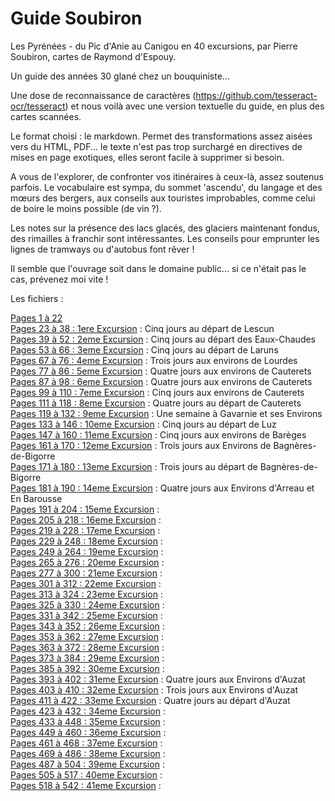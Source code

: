 # Guide Soubiron
Les Pyrénées - du Pic d'Anie au Canigou en 40 excursions, par Pierre Soubiron, cartes de Raymond d'Espouy.

Un guide des années 30 glané chez un bouquiniste...

Une dose de reconnaissance de caractères (https://github.com/tesseract-ocr/tesseract) et nous voilà avec une version textuelle du guide, en plus des cartes scannées. 

Le format choisi : le markdown. Permet des transformations assez aisées vers du HTML, PDF... le texte n'est pas trop surchargé en directives de mises en page exotiques, elles seront facile à supprimer si besoin.

A vous de l'explorer, de confronter vos itinéraires à ceux-là, assez soutenus parfois. Le vocabulaire est sympa, du sommet 'ascendu', du langage et des mœurs des bergers, aux conseils aux touristes improbables, comme celui de boire le moins possible (de vin ?).

Les notes sur la présence des lacs glacés, des glaciers maintenant fondus, des rimailles à franchir sont intéressantes. Les conseils pour emprunter les lignes de tramways ou d'autobus font rêver !

Il semble que l'ouvrage soit dans le domaine public... si ce n'était pas le cas, prévenez moi vite !

Les fichiers :

[Pages 1 à 22](md/guide-soubiron-001-022.md)\
[Pages 23 à 38 : 1ere Excursion](md/guide-soubiron-023-038.md) : Cinq jours au départ de Lescun\
[Pages 39 à 52 : 2eme Excursion](md/guide-soubiron-039-052.md) : Cinq jours au départ des Eaux-Chaudes\
[Pages 53 à 66 : 3eme Excursion](md/guide-soubiron-053-066.md) : Cinq jours au départ de Laruns\
[Pages 67 à 76 : 4eme Excursion](md/guide-soubiron-067-076.md) : Trois jours aux environs de Lourdes\
[Pages 77 à 86 : 5eme Excursion](md/guide-soubiron-077-086.md) : Quatre jours aux environs de Cauterets\
[Pages 87 à 98 : 6eme Excursion](md/guide-soubiron-087-098.md) : Quatre jours aux environs de Cauterets\
[Pages 99 à 110 : 7eme Excursion](md/guide-soubiron-099-110.md) : Cinq jours aux environs de Cauterets\
[Pages 111 à 118 : 8eme Excursion](md/guide-soubiron-111-118.md) : Quatre jours au départ de Cauterets\
[Pages 119 à 132 : 9eme Excursion](md/guide-soubiron-119-132.md) : Une semaine à Gavarnie et ses Environs\
[Pages 133 à 146 : 10eme Excursion](md/guide-soubiron-133-146.md) : Cinq jours au départ de Luz\
[Pages 147 à 160 : 11eme Excursion](md/guide-soubiron-147-160.md) : Cinq jours aux environs de Barèges\
[Pages 161 à 170 : 12eme Excursion](md/guide-soubiron-161-170.md) : Trois jours aux Environs de Bagnères-de-Bigorre\
[Pages 171 à 180 : 13eme Excursion](md/guide-soubiron-171-180.md) : Trois jours au départ de Bagnères-de-Bigorre\
[Pages 181 à 190 : 14eme Excursion](md/guide-soubiron-181-190.md) : Quatre jours aux Environs d'Arreau et En Barousse\
[Pages 191 à 204 : 15eme Excursion](md/guide-soubiron-191-204.md) :  \
[Pages 205 à 218 : 16eme Excursion](md/guide-soubiron-205-218.md) :  \
[Pages 219 à 228 : 17eme Excursion](md/guide-soubiron-219-228.md) :  \
[Pages 229 à 248 : 18eme Excursion](md/guide-soubiron-229-248.md) :  \
[Pages 249 à 264 : 19eme Excursion](md/guide-soubiron-249-264.md) :  \
[Pages 265 à 276 : 20eme Excursion](md/guide-soubiron-265-276.md) :  \
[Pages 277 à 300 : 21eme Excursion](md/guide-soubiron-277-300.md) :  \
[Pages 301 à 312 : 22eme Excursion](md/guide-soubiron-301-312.md) :  \
[Pages 313 à 324 : 23eme Excursion](md/guide-soubiron-313-324.md) :  \
[Pages 325 à 330 : 24eme Excursion](md/guide-soubiron-325-330.md) :  \
[Pages 331 à 342 : 25eme Excursion](md/guide-soubiron-331-342.md) :  \
[Pages 343 à 352 : 26eme Excursion](md/guide-soubiron-343-352.md) :  \
[Pages 353 à 362 : 27eme Excursion](md/guide-soubiron-353-362.md) :  \
[Pages 363 à 372 : 28eme Excursion](md/guide-soubiron-363-372.md) :  \
[Pages 373 à 384 : 29eme Excursion](md/guide-soubiron-373-384.md) :  \
[Pages 385 à 392 : 30eme Excursion](md/guide-soubiron-385-392.md) :  \
[Pages 393 à 402 : 31eme Excursion](md/guide-soubiron-393-402.md) : Quatre jours aux Environs d'Auzat\
[Pages 403 à 410 : 32eme Excursion](md/guide-soubiron-403-410.md) : Trois jours aux Environs d'Auzat\
[Pages 411 à 422 : 33eme Excursion](md/guide-soubiron-411-422.md) : Quatre jours au départ d'Auzat\
[Pages 423 à 432 : 34eme Excursion](md/guide-soubiron-423-432.md) :  \
[Pages 433 à 448 : 35eme Excursion](md/guide-soubiron-433-448.md) :  \
[Pages 449 à 460 : 36eme Excursion](md/guide-soubiron-449-460.md) :  \
[Pages 461 à 468 : 37eme Excursion](md/guide-soubiron-461-468.md) :  \
[Pages 469 à 486 : 38eme Excursion](md/guide-soubiron-469-486.md) :  \
[Pages 487 à 504 : 39eme Excursion](md/guide-soubiron-487-504.md) :  \
[Pages 505 à 517 : 40eme Excursion](md/guide-soubiron-505-517.md) :  \
[Pages 518 à 542 : 41eme Excursion](md/guide-soubiron-518-542.md) :  
